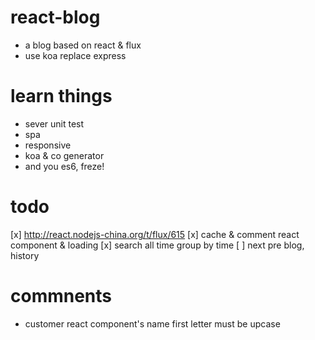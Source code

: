 # react-blog

* a blog based on react & flux
* use koa replace express

# learn things
* sever unit test
* spa
* responsive
* koa & co generator
* and you es6, freze!

# todo
[x] http://react.nodejs-china.org/t/flux/615
[x] cache & comment react component & loading
[x] search all time group by time
[ ] next pre blog, history

# commnents
* customer react component's name first letter must be upcase
